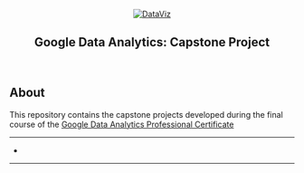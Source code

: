 <p align="center">
  <a href="https://github.com/marcoshsq/Marcos_Henrique_Portfolio">
    <img src="https://github.com/marcoshsq/GoogleDataAnalyticsCapstone/blob/main/Template/Grow%20with%20Google.jpg" alt="DataViz" width="" height="">
  </a>
</p>  
  <h2 align="center">Google Data Analytics: Capstone Project</h2>
</div>
<br>

<h2>About</h2>

This repository contains the capstone projects developed during the final course of the [Google Data Analytics Professional Certificate](https://grow.google/certificates/data-analytics/#?modal_active=none)



---

- []() 

---
